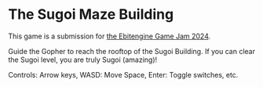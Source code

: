 # The Sugoi Maze Building

This game is a submission for [the Ebitengine Game Jam 2024](https://itch.io/jam/ebitengine-game-jam-2024).

Guide the Gopher to reach the rooftop of the Sugoi Building. If you can clear the Sugoi level, you are truly Sugoi (amazing)!

Controls:
Arrow keys, WASD: Move
Space, Enter: Toggle switches, etc.

